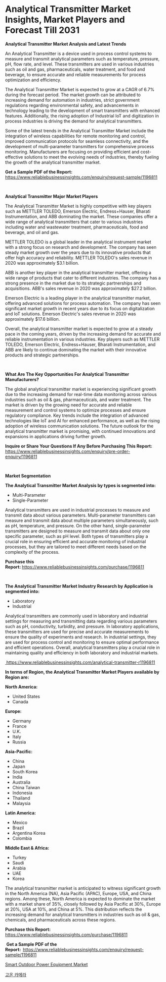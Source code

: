 <p><h1>Analytical Transmitter Market Insights, Market Players and Forecast Till 2031</h1></p><p><strong>Analytical Transmitter Market Analysis and Latest Trends</strong></p>
<p><p>An Analytical Transmitter is a device used in process control systems to measure and transmit analytical parameters such as temperature, pressure, pH, flow rate, and level. These transmitters are used in various industries such as oil and gas, pharmaceuticals, water treatment, and food and beverage, to ensure accurate and reliable measurements for process optimization and efficiency.</p><p>The Analytical Transmitter Market is expected to grow at a CAGR of 6.7% during the forecast period. The market growth can be attributed to increasing demand for automation in industries, strict government regulations regarding environmental safety, and advancements in technology leading to the development of smart transmitters with enhanced features. Additionally, the rising adoption of Industrial IoT and digitization in process industries is driving the demand for analytical transmitters.</p><p>Some of the latest trends in the Analytical Transmitter Market include the integration of wireless capabilities for remote monitoring and control, improved communication protocols for seamless connectivity, and the development of multi-parameter transmitters for comprehensive process monitoring. Manufacturers are focusing on providing efficient and cost-effective solutions to meet the evolving needs of industries, thereby fueling the growth of the analytical transmitter market.</p></p>
<p><strong>Get a Sample PDF of the Report:&nbsp;</strong> <a href="https://www.reliablebusinessinsights.com/enquiry/request-sample/1196811">https://www.reliablebusinessinsights.com/enquiry/request-sample/1196811</a></p>
<p>&nbsp;</p>
<p><strong>Analytical Transmitter Major Market Players</strong></p>
<p><p>The Analytical Transmitter Market is highly competitive with key players such as METTLER TOLEDO, Emerson Electric, Endress+Hauser, Bharati Instrumentation, and ABB dominating the market. These companies offer a wide range of analytical transmitters that cater to various industries including water and wastewater treatment, pharmaceuticals, food and beverage, and oil and gas.</p><p>METTLER TOLEDO is a global leader in the analytical instrument market with a strong focus on research and development. The company has seen steady market growth over the years due to its innovative products that offer high accuracy and reliability. METTLER TOLEDO's sales revenue in 2020 was approximately $3.1 billion.</p><p>ABB is another key player in the analytical transmitter market, offering a wide range of products that cater to different industries. The company has a strong presence in the market due to its strategic partnerships and acquisitions. ABB's sales revenue in 2020 was approximately $27.2 billion.</p><p>Emerson Electric is a leading player in the analytical transmitter market, offering advanced solutions for process automation. The company has seen significant market growth in recent years due to its focus on digitalization and IoT solutions. Emerson Electric's sales revenue in 2020 was approximately $17.6 billion.</p><p>Overall, the analytical transmitter market is expected to grow at a steady pace in the coming years, driven by the increasing demand for accurate and reliable instrumentation in various industries. Key players such as METTLER TOLEDO, Emerson Electric, Endress+Hauser, Bharati Instrumentation, and ABB are likely to continue dominating the market with their innovative products and strategic partnerships.</p></p>
<p>&nbsp;</p>
<p><strong>What Are The Key Opportunities For Analytical Transmitter Manufacturers?</strong></p>
<p><p>The global analytical transmitter market is experiencing significant growth due to the increasing demand for real-time data monitoring across various industries such as oil & gas, pharmaceuticals, and water treatment. The market is driven by the growing need for accurate and reliable measurement and control systems to optimize processes and ensure regulatory compliance. Key trends include the integration of advanced technologies like IoT and AI for enhanced performance, as well as the rising adoption of wireless communication solutions. The future outlook for the analytical transmitter market is promising, with continued innovations and expansions in applications driving further growth.</p></p>
<p><strong>Inquire or Share Your Questions If Any Before Purchasing This Report:</strong> <a href="https://www.reliablebusinessinsights.com/enquiry/pre-order-enquiry/1196811">https://www.reliablebusinessinsights.com/enquiry/pre-order-enquiry/1196811</a></p>
<p>&nbsp;</p>
<p><strong>Market Segmentation</strong></p>
<p><strong>The Analytical Transmitter Market Analysis by types is segmented into:</strong></p>
<p><ul><li>Multi-Parameter</li><li>Single-Parameter</li></ul></p>
<p><p>Analytical transmitters are used in industrial processes to measure and transmit data about various parameters. Multi-parameter transmitters can measure and transmit data about multiple parameters simultaneously, such as pH, temperature, and pressure. On the other hand, single-parameter transmitters are designed to measure and transmit data about only one specific parameter, such as pH level. Both types of transmitters play a crucial role in ensuring efficient and accurate monitoring of industrial processes, but they are tailored to meet different needs based on the complexity of the process.</p></p>
<p><strong>Purchase this Report:&nbsp;</strong><a href="https://www.reliablebusinessinsights.com/purchase/1196811">https://www.reliablebusinessinsights.com/purchase/1196811</a></p>
<p>&nbsp;</p>
<p><strong>The Analytical Transmitter Market Industry Research by Application is segmented into:</strong></p>
<p><ul><li>Laboratory</li><li>Industrial</li></ul></p>
<p><p>Analytical transmitters are commonly used in laboratory and industrial settings for measuring and transmitting data regarding various parameters such as pH, conductivity, turbidity, and pressure. In laboratory applications, these transmitters are used for precise and accurate measurements to ensure the quality of experiments and research. In industrial settings, they are used for process control and monitoring to ensure optimal performance and efficient operations. Overall, analytical transmitters play a crucial role in maintaining quality and efficiency in both laboratory and industrial markets.</p></p>
<p><a href="https://www.reliablebusinessinsights.com/analytical-transmitter-r1196811">&nbsp;https://www.reliablebusinessinsights.com/analytical-transmitter-r1196811</a></p>
<p><strong>In terms of Region, the Analytical Transmitter Market Players available by Region are:</strong></p>
<p>
    <p> <strong> North America: </strong>
        <ul>
            <li>United States</li>
            <li>Canada</li>
        </ul>
        </p> 
    <p> <strong> Europe: </strong>
        <ul>
            <li>Germany</li>
            <li>France</li>
            <li>U.K.</li>
            <li>Italy</li>
            <li>Russia</li>
        </ul>
        </p> 
    <p> <strong> Asia-Pacific: </strong>
        <ul>
            <li>China</li>
            <li>Japan</li>
            <li>South Korea</li>
            <li>India</li>
            <li>Australia</li>
            <li>China Taiwan</li>
            <li>Indonesia</li>
            <li>Thailand</li>
            <li>Malaysia</li>
        </ul>
        </p> 
    <p> <strong> Latin America: </strong>
        <ul>
            <li>Mexico</li>
            <li>Brazil</li>
            <li>Argentina Korea</li>
            <li>Colombia</li>
        </ul>
        </p> 
    <p> <strong> Middle East & Africa: </strong>
        <ul>
            <li>Turkey</li>
            <li>Saudi</li>
            <li>Arabia</li>
            <li>UAE</li>
            <li>Korea</li>
        </ul>
    </p>
    </p>
<p><p>The analytical transmitter market is anticipated to witness significant growth in the North America (NA), Asia Pacific (APAC), Europe, USA, and China regions. Among these, North America is expected to dominate the market with a market share of 35%, closely followed by Asia Pacific at 30%, Europe at 20%, USA at 10%, and China at 5%. This distribution reflects the increasing demand for analytical transmitters in industries such as oil & gas, chemicals, and pharmaceuticals across these regions.</p></p>
<p><strong>Purchase this Report: </strong><a href="https://www.reliablebusinessinsights.com/purchase/1196811">https://www.reliablebusinessinsights.com/purchase/1196811</a></p>
<p>&nbsp;<strong>Get a Sample PDF of the Report:&nbsp;&nbsp;</strong><a href="https://www.reliablebusinessinsights.com/enquiry/request-sample/1196811">https://www.reliablebusinessinsights.com/enquiry/request-sample/1196811</a></p>
<p><strong></strong></p>
<p><p><a href="https://view.publitas.com/reportprime-1/global-smart-outdoor-power-equipment-market-is-projected-to-grow-at-a-cagr-of-8-4-forcasted-for-period-from-2024-to-2031/">Smart Outdoor Power Equipment Market</a></p><p><a href="https://medium.com/@estelwisozk1/%EA%B8%80%EB%A1%9C%EB%B2%8C-%EA%B3%A0%EC%98%A8-%EC%B9%B4%EB%A9%94%EB%9D%BC-%EC%8B%9C%EC%9E%A5-%EA%B7%9C%EB%AA%A8-%EB%B0%8F-%EC%A0%90%EC%9C%A0%EC%9C%A8-%EB%B6%84%EC%84%9D-%EC%A0%9C%ED%92%88-%EC%9C%A0%ED%98%95%EB%B3%84-%EC%9D%91%EC%9A%A9-%EB%B6%84%EC%95%BC%EB%B3%84-%EC%A7%80%EC%97%AD%EB%B3%84-%EC%98%88%EC%B8%A1-2024-2031-16992b2d6e11">고온 카메라</a></p></p>